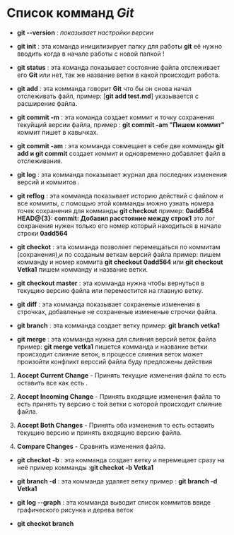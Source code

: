 
 # Список комманд *Git*
* **git --version** :  *показывает настройки версии*

* **git init** : эта команда иницилизирует папку для работы **git** её нужно вводить когда в начале работы с новой папкой !
* **git status** : эта команда показывает состояние файла отслеживает его **Git** или нет, так же название ветки в какой происходит работа.
 * **git add** : эта комманда говорит **Git** что бы он снова начал отслеживать файл, пример: [**git add test.md**] указывается с расширение файла.
 * **git commit -m** : эта команда создает коммит и точку сохранения текуйщий версии файла, пример : **git commit -am "Пишем коммит"** коммит пишет в кавычках.
 * **git commit -am** : эта комманда совмещает в себе две комманды **git add и git commit** создает коммит и одновременно добавляет файл в отслеживания.
 * **git log** : эта комманда показывает журнал два последних изменения версий и коммитов .
 * **git reflog** : эта комманда показывает историю действий с файлом и все коммиты, с помощью этой комманды можно узнать номера точек сохранения для комманды **git checkout**  пример: **0add564 HEAD@{3}: commit: Добавил расстояние между строк1** 
 это лог сохранения нужен только его номер который находиться в начале строки **0add564**
 * **git checkot** : эта комманда позволяет перемещаться по коммитам (сохранения),и по созданым веткам версий файла пример: пишем комманду и номер коммита **git checkout 0add564** или **git checkout Vetka1** пишем комманду и название ветки.
 
 * **git checkout master** : эта комманда нужна чтобы вернуться в текущию версию файла или переместится на главную ветку.
 * **git diff** : эта комманда показывает сохраненые изменения в строчках, добавленые не сохраненые измененые строчки  файла. 
 * **git branch** : эта комманда создает ветку пример: **git branch vetka1** 
 * **git merge** : эта комманда нужна для слияния версий веток файла пример:        **git merge vetka1** пишется комманда и название ветки происходит слияние веток, в процессе слияния веток может произойти конфликт верссий файла буду предложены действия
 1. **Accept Current Change** - Принять текущие изменения файла то есть оставить все как есть .
 
 2. **Accept Incoming Change** - Принять входящие изменения файла то есть принять ту версию с той ветки с которой происходит слияние файла.
 3. **Accept Both Changes** - Принять оба изменения то есть оставить текущию версию и принять входящию версию файла.
 4. **Compare Changes** - Сравнить изменения файла.

* **git checkot -b** : эта комманда создает ветку и перемещает сразу на неё пример комманды :**git checkot -b Vetka1**
 
 * **git branch -d** : эта комманда удаляет ветку пример : **git branch -d Vetka1**
 
 * **git log --graph**  : эта комманда выводит список коммитов ввиде графического рисунка и дерева веток
 
 * **git checkot branch**
 
 
 
 

 
 
 
 

